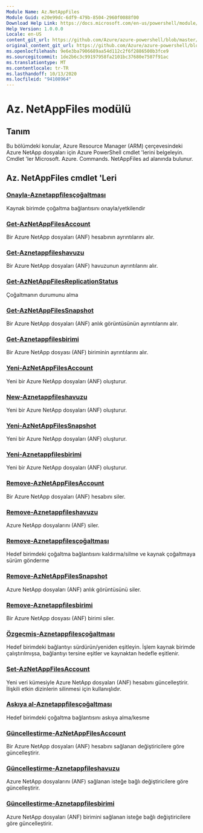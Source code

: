 ```yaml
---
Module Name: Az.NetAppFiles
Module Guid: e20e99dc-6df9-479b-8504-2960f0088f00
Download Help Link: https://docs.microsoft.com/en-us/powershell/module/az.netappfiles
Help Version: 1.0.0.0
Locale: en-US
content_git_url: https://github.com/Azure/azure-powershell/blob/master/src/NetAppFiles/NetAppFiles/help/Az.NetAppFiles.md
original_content_git_url: https://github.com/Azure/azure-powershell/blob/master/src/NetAppFiles/NetAppFiles/help/Az.NetAppFiles.md
ms.openlocfilehash: 9e6e3ba7906689aa54d112c2f6f2886500b3fce9
ms.sourcegitcommit: 1de2b6c3c99197958fa2101bc37680e7507f91ac
ms.translationtype: MT
ms.contentlocale: tr-TR
ms.lasthandoff: 10/13/2020
ms.locfileid: "94108964"
---
```

# Az. NetAppFiles modülü
## Tanım
Bu bölümdeki konular, Azure Resource Manager (ARM) çerçevesindeki Azure NetApp dosyaları için Azure PowerShell cmdlet 'lerini belgeleyin. Cmdlet 'ler Microsoft. Azure. Commands. NetAppFiles ad alanında bulunur.

## Az. NetAppFiles cmdlet 'Leri
### [Onayla-Aznetappfilesçoğaltması](Approve-AzNetAppFilesReplication.md)
Kaynak birimde çoğaltma bağlantısını onayla/yetkilendir

### [Get-AzNetAppFilesAccount](Get-AzNetAppFilesAccount.md)
Bir Azure NetApp dosyaları (ANF) hesabının ayrıntılarını alır.

### [Get-Aznetappfileshavuzu](Get-AzNetAppFilesPool.md)
Bir Azure NetApp dosyaları (ANF) havuzunun ayrıntılarını alır.

### [Get-AzNetAppFilesReplicationStatus](Get-AzNetAppFilesReplicationStatus.md)
Çoğaltmanın durumunu alma

### [Get-AzNetAppFilesSnapshot](Get-AzNetAppFilesSnapshot.md)
Bir Azure NetApp dosyaları (ANF) anlık görüntüsünün ayrıntılarını alır.

### [Get-Aznetappfilesbirimi](Get-AzNetAppFilesVolume.md)
Bir Azure NetApp dosyası (ANF) biriminin ayrıntılarını alır.

### [Yeni-AzNetAppFilesAccount](New-AzNetAppFilesAccount.md)
Yeni bir Azure NetApp dosyaları (ANF) oluşturur.

### [New-Aznetappfileshavuzu](New-AzNetAppFilesPool.md)
Yeni bir Azure NetApp dosyaları (ANF) oluşturur.

### [Yeni-AzNetAppFilesSnapshot](New-AzNetAppFilesSnapshot.md)
Yeni bir Azure NetApp dosyaları (ANF) oluşturur.

### [Yeni-Aznetappfilesbirimi](New-AzNetAppFilesVolume.md)
Yeni bir Azure NetApp dosyaları (ANF) oluşturur.

### [Remove-AzNetAppFilesAccount](Remove-AzNetAppFilesAccount.md)
Bir Azure NetApp dosyaları (ANF) hesabını siler.

### [Remove-Aznetappfileshavuzu](Remove-AzNetAppFilesPool.md)
Azure NetApp dosyalarını (ANF) siler.

### [Remove-Aznetappfilesçoğaltması](Remove-AzNetAppFilesReplication.md)
Hedef birimdeki çoğaltma bağlantısını kaldırma/silme ve kaynak çoğaltmaya sürüm gönderme

### [Remove-AzNetAppFilesSnapshot](Remove-AzNetAppFilesSnapshot.md)
Azure NetApp dosyaları (ANF) anlık görüntüsünü siler.

### [Remove-Aznetappfilesbirimi](Remove-AzNetAppFilesVolume.md)
Bir Azure NetApp dosyası (ANF) birimi siler.

### [Özgeçmiş-Aznetappfilesçoğaltması](Resume-AzNetAppFilesReplication.md)
Hedef birimdeki bağlantıyı sürdürün/yeniden eşitleyin. İşlem kaynak birimde çalıştırılmışsa, bağlantıyı tersine eşitler ve kaynaktan hedefle eşitlenir.

### [Set-AzNetAppFilesAccount](Set-AzNetAppFilesAccount.md)
Yeni veri kümesiyle Azure NetApp dosyaları (ANF) hesabını güncelleştirir. İlişkili etkin dizinlerin silinmesi için kullanışlıdır.

### [Askıya al-Aznetappfilesçoğaltması](Suspend-AzNetAppFilesReplication.md)
Hedef birimdeki çoğaltma bağlantısını askıya alma/kesme

### [Güncelleştirme-AzNetAppFilesAccount](Update-AzNetAppFilesAccount.md)
Bir Azure NetApp dosyaları (ANF) hesabını sağlanan değiştiricilere göre güncelleştirir.

### [Güncelleştirme-Aznetappfileshavuzu](Update-AzNetAppFilesPool.md)
Azure NetApp dosyalarını (ANF) sağlanan isteğe bağlı değiştiricilere göre güncelleştirir.

### [Güncelleştirme-Aznetappfilesbirimi](Update-AzNetAppFilesVolume.md)
Azure NetApp dosyaları (ANF) birimini sağlanan isteğe bağlı değiştiricilere göre güncelleştirir.

